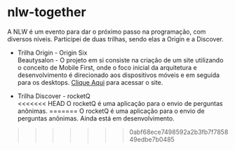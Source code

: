 # nlw-together
 
A NLW é um evento para dar o próximo passo na programação, com diversos níveis. Participei de duas trilhas, sendo elas a Origin e a Discover.

* Trilha Origin - Origin Six  
Beautysalon  - O projeto em si consiste na criação de um site utilizando o conceito de Mobile First, onde o foco inicial da arquitetura e desenvolvimento é direcionado aos dispositivos móveis e em seguida para os desktops. [Clique Aqui](https://beautysalon-mauve.vercel.app/) para acessar o site.

* Trilha Discover - rocketQ  
<<<<<<< HEAD
O rocketQ é uma aplicação para o envio de perguntas anônimas.
=======
O rocketQ é uma aplicação para o envio de perguntas anônimas. Ainda está em desenvolvimento.
>>>>>>> 0abf68ece7498592a2b3fb7f785849edbe7b0485
